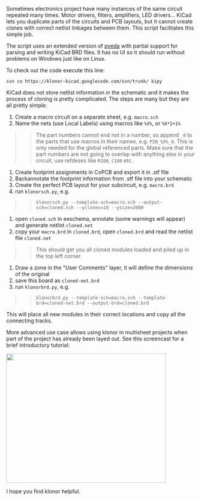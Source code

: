 Sometimes electronics project have many instances of the same circuit repeated many times. Motor drivers, filters, amplifiers, LED drivers... KiCad lets you duplicate parts of the circuits and PCB layouts, but it cannot create clones with correct netlist linkages between them. This script facilitates this simple job.

The script uses an extended version of [pyeda](http://code.google.com/p/pyeda/) with partial support for parsing and writing KiCad BRD files. It has no UI so it should run without problems on Windows just like on Linux.

To check out the code execute this line:
```
svn co https://klonor-kicad.googlecode.com/svn/trunk/ kipy
```

KiCad does not store netlist information in the schematic and it makes the process of cloning is pretty complicated. The steps are many but they are all pretty simple:
  1. Create a macro circuit on a separate sheet, e.g. `macro.sch`
  1. Name the nets (use Local Labels) using macros like `%X%`, or `%X*2+1%`
> > The part numbers cannot end not in a number, so append `_0` to the parts that use macros in their names, e.g. `PIN_%X%_0`. This is only needed for the global referenced parts.
> > Make sure that the part numbers are not going to overlap with anything else in your circuit, use refdeses like `R100`, `C100` etc.
  1. Create footprint assignments in CvPCB and export it in .stf file
  1. Backannotate the footprint information from .stf file into your schematic
  1. Create the perfect PCB layout for your subcircuit, e.g. `macro.brd`
  1. run `klonorsch.py`, e.g.
> > `klonorsch.py --template-sch=macro.sch --output-sch=cloned.sch --yclones=10 --ysize=2000`
  1. open `cloned.sch` in eeschema, annotate (some warnings will appear) and generate netlist `cloned.net`
  1. copy your `macro.brd` in `cloned.brd`, open `cloned.brd` and read the netlist file `cloned.net`
> > This should get you all cloned modules loaded and piled up in the top left corner.
  1. Draw a zone in the "User Comments" layer, it will define the dimensions of the original
  1. save this board as `cloned-net.brd`
  1. run `klonorbrd.py`, e.g.
> > `klonorbrd.py --template-sch=macro.sch --template-brd=cloned-net.brd --output-brd=cloned.brd`

This will place all new modules in their correct locations and copy all the connecting tracks.


More advanced use case allows using klonor in multisheet projects when part of the project has already been layed out. See this screencast for a brief introductory tutorial:

<a href='http://www.youtube.com/watch?feature=player_embedded&v=mChTfL746Fs' target='_blank'><img src='http://img.youtube.com/vi/mChTfL746Fs/0.jpg' width='425' height=344 /></a>

I hope you find klonor helpful.
